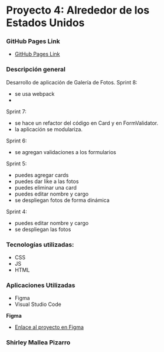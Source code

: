 # Proyecto 4: Alrededor de los Estados Unidos

### GitHub Pages Link

- [GitHub Pages Link](https://shimapi.github.io/web_project_4_esp/)

### Descripción general

Desarrollo de aplicación de Galería de Fotos.
Sprint 8:

- se usa webpack
-

Sprint 7:

- se hace un refactor del código en Card y en FormValidator.
- la aplicación se modulariza.

Sprint 6:

- se agregan validaciones a los formularios

Sprint 5:

- puedes agregar cards
- puedes dar like a las fotos
- puedes eliminar una card
- puedes editar nombre y cargo
- se despliegan fotos de forma dinámica

Sprint 4:

- puedes editar nombre y cargo
- se despliegan las fotos

### Tecnologías utilizadas:

- CSS
- JS
- HTML

### Aplicaciones Utilizadas

- Figma
- Visual Studio Code

**Figma**

- [Enlace al proyecto en Figma](https://www.figma.com/file/LDMgqWesKpQkIwhOfEBuTS/WEB%2C-Sprint-5%3A-Around-The-U.S.-%7C-desktop-%2B-mobile?node-id=0%3A1)

### Shirley Mallea Pizarro

